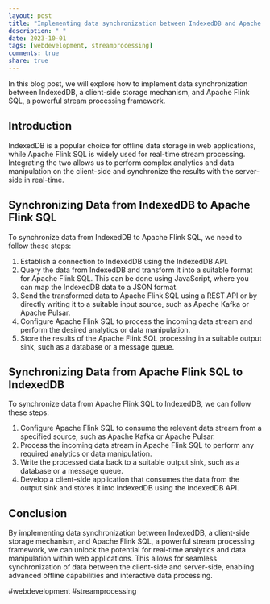 ```yaml
---
layout: post
title: "Implementing data synchronization between IndexedDB and Apache Flink SQL"
description: " "
date: 2023-10-01
tags: [webdevelopment, streamprocessing]
comments: true
share: true
---
```


In this blog post, we will explore how to implement data synchronization between IndexedDB, a client-side storage mechanism, and Apache Flink SQL, a powerful stream processing framework.

## Introduction

IndexedDB is a popular choice for offline data storage in web applications, while Apache Flink SQL is widely used for real-time stream processing. Integrating the two allows us to perform complex analytics and data manipulation on the client-side and synchronize the results with the server-side in real-time.

## Synchronizing Data from IndexedDB to Apache Flink SQL

To synchronize data from IndexedDB to Apache Flink SQL, we need to follow these steps:

1. Establish a connection to IndexedDB using the IndexedDB API.
2. Query the data from IndexedDB and transform it into a suitable format for Apache Flink SQL. This can be done using JavaScript, where you can map the IndexedDB data to a JSON format.
3. Send the transformed data to Apache Flink SQL using a REST API or by directly writing it to a suitable input source, such as Apache Kafka or Apache Pulsar.
4. Configure Apache Flink SQL to process the incoming data stream and perform the desired analytics or data manipulation.
5. Store the results of the Apache Flink SQL processing in a suitable output sink, such as a database or a message queue.

## Synchronizing Data from Apache Flink SQL to IndexedDB

To synchronize data from Apache Flink SQL to IndexedDB, we can follow these steps:

1. Configure Apache Flink SQL to consume the relevant data stream from a specified source, such as Apache Kafka or Apache Pulsar.
2. Process the incoming data stream in Apache Flink SQL to perform any required analytics or data manipulation.
3. Write the processed data back to a suitable output sink, such as a database or a message queue.
4. Develop a client-side application that consumes the data from the output sink and stores it into IndexedDB using the IndexedDB API.

## Conclusion

By implementing data synchronization between IndexedDB, a client-side storage mechanism, and Apache Flink SQL, a powerful stream processing framework, we can unlock the potential for real-time analytics and data manipulation within web applications. This allows for seamless synchronization of data between the client-side and server-side, enabling advanced offline capabilities and interactive data processing.

#webdevelopment #streamprocessing